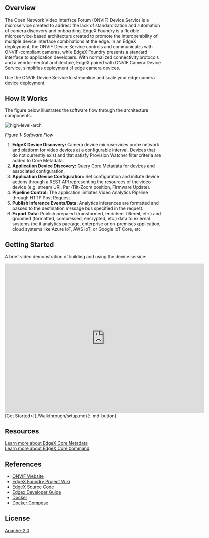 ## Overview
The Open Network Video Interface Forum (ONVIF) Device Service is a microservice created to address the lack of standardization and automation of camera discovery and onboarding. EdgeX Foundry is a flexible microservice-based architecture created to promote the interoperability of multiple device interface combinations at the edge. In an EdgeX deployment, the ONVIF Device Service controls and communicates with ONVIF-compliant cameras, while EdgeX Foundry presents a standard interface to application developers. With normalized connectivity protocols and a vendor-neutral architecture, EdgeX paired with ONVIF Camera Device Service, simplifies deployment of edge camera devices. 


Use the ONVIF Device Service to streamline and scale your edge camera device deployment. 

## How It Works
The figure below illustrates the software flow through the architecture components.

![high-level-arch](./imagesONVIFDeviceServiceArch.png)
<p align="left">
      <i>Figure 1: Software Flow</i>
</p>

1. **EdgeX Device Discovery:** Camera device microservices probe network and platform for video devices at a configurable interval. Devices that do not currently exist and that satisfy Provision Watcher filter criteria are added to Core Metadata.
2. **Application Device Discovery:** Query Core Metadata for devices and associated configuration.
3. **Application Device Configuration:** Set configuration and initiate device actions through a REST API representing the resources of the video device (e.g. stream URI, Pan-Tilt-Zoom position, Firmware Update).
4. **Pipeline Control:** The application initiates Video Analytics Pipeline through HTTP Post Request.
5. **Publish Inference Events/Data:** Analytics inferences are formatted and passed to the destination message bus specified in the request.
6.  **Export Data:** Publish prepared (transformed, enriched, filtered, etc.) and groomed (formatted, compressed, encrypted, etc.) data to external systems (be it analytics package, enterprise or on-premises application, cloud systems like Azure IoT, AWS IoT, or Google IoT Core, etc.


## Getting Started

A brief video demonstration of building and using the device service:

<iframe
    width="640"
    height="480"
    src="https://www.youtube.com/embed/vZqd3j2Zn2Y"
    frameborder="0"
    allow="autoplay; encrypted-media"
    allowfullscreen
>
</iframe>
[Get Started>](./Walkthrough/setup.md){: .md-button}


## Resources
[Learn more about EdgeX Core Metadata](https://app.swaggerhub.com/apis-docs/EdgeXFoundry1/core-metadata/2.1.0)  
[Learn more about EdgeX Core Command](https://app.swaggerhub.com/apis-docs/EdgeXFoundry1/core-command/2.1.0)


## References

- [ONVIF Website](http://www.onvif.org)  
- [EdgeX Foundry Project Wiki](https://wiki.edgexfoundry.org/)  
- [EdgeX Source Code](https://github.com/edgexfoundry)  
- [Edgex Developer Guide](https://docs.edgexfoundry.org/2.1/)
- [Docker](https://docs.docker.com/engine/install/ubuntu/#install-using-the-repository)
- [Docker Compose](https://docs.docker.com/compose/install/#install-compose)


## License

[Apache-2.0](https://github.com/edgexfoundry-holding/device-onvif-camera/blob/main/LICENSE)